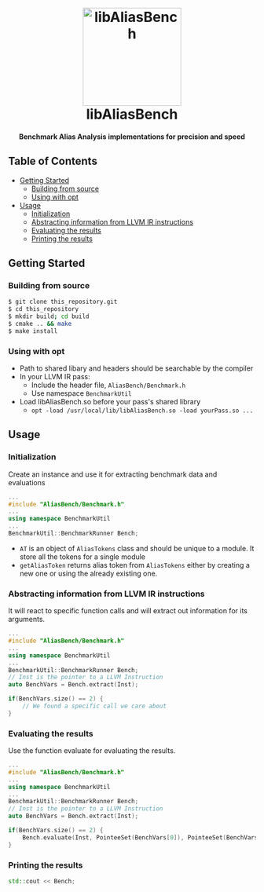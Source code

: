 <h1 align="center">
  <br>
  <a href="#"><img src="https://i.ibb.co/1QDLHCM/6724a9e5-c67a-4c0c-983f-2e3bdb409214-200x200.png" alt="libAliasBench" width="200"></a>
  <br>
  libAliasBench
  <br>
</h1>

<h4 align="center">Benchmark Alias Analysis implementations for precision and speed</h4>


## Table of Contents

- [Getting Started](#getting-started)
  - [Building from source](#build-from-source)
  - [Using with opt](#using-with-opt)
- [Usage](#usage)
  - [Initialization](#initialization)
  - [Abstracting information from LLVM IR instructions](#abstracting-information-from-llvm-ir-instructions)
  - [Evaluating the results](#evaluating-the-results)
  - [Printing the results](#printing-the-results)

## Getting Started

### Building from source
```sh
$ git clone this_repository.git
$ cd this_repository
$ mkdir build; cd build
$ cmake .. && make
$ make install
```
### Using with opt
* Path to shared libary and headers should be searchable by the compiler
* In your LLVM IR pass:
  * Include the header file, ```AliasBench/Benchmark.h```
  * Use namespace ```BenchmarkUtil```
* Load libAliasBench.so before your pass's shared library
  * ``` opt -load /usr/local/lib/libAliasBench.so -load yourPass.so ... ```

## Usage

### Initialization
Create an instance and use it for extracting benchmark data and evaluations
```cpp
...
#include "AliasBench/Benchmark.h"
...
using namespace BenchmarkUtil
...
BenchmarkUtil::BenchmarkRunner Bench;
```

* ```AT``` is an object of ```AliasTokens``` class and should be unique to a module. It store all the tokens for a single module
* ```getAliasToken``` returns alias token from ```AliasTokens``` either by creating a new one or using the already existing one.

### Abstracting information from LLVM IR instructions
It will react to specific function calls and will extract out information for its arguments.
```cpp
...
#include "AliasBench/Benchmark.h"
...
using namespace BenchmarkUtil
...
BenchmarkUtil::BenchmarkRunner Bench;
// Inst is the pointer to a LLVM Instruction 
auto BenchVars = Bench.extract(Inst); 

if(BenchVars.size() == 2) {
    // We found a specific call we care about
}
```

### Evaluating the results
Use the function evaluate for evaluating the results.
```cpp
...
#include "AliasBench/Benchmark.h"
...
using namespace BenchmarkUtil
...
BenchmarkUtil::BenchmarkRunner Bench;
// Inst is the pointer to a LLVM Instruction 
auto BenchVars = Bench.extract(Inst); 

if(BenchVars.size() == 2) {
    Bench.evaluate(Inst, PointeeSet(BenchVars[0]), PointeeSet(BenchVars[1]));
}
```

### Printing the results
```cpp
std::cout << Bench;
```
